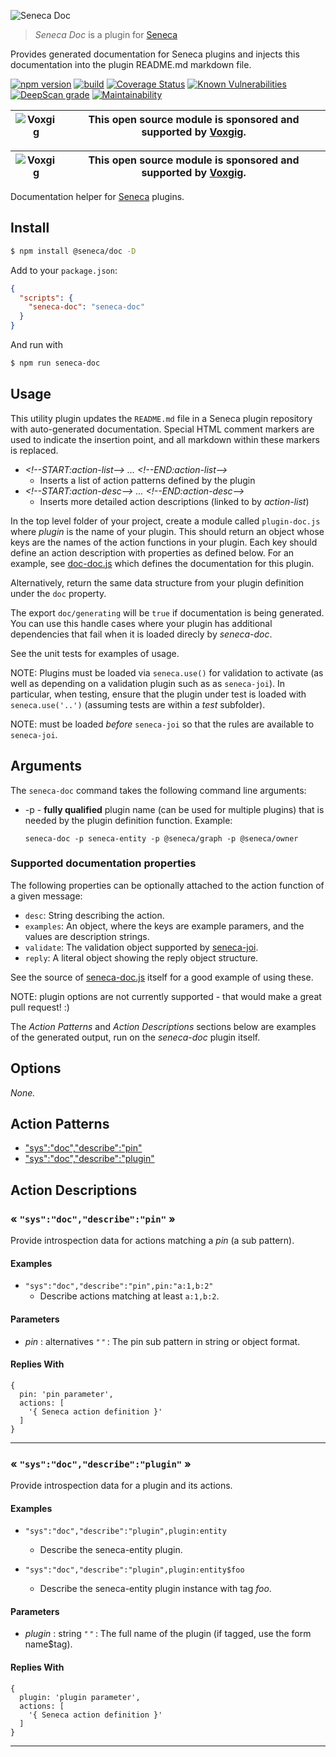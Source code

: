 ![Seneca Doc](http://senecajs.org/files/assets/seneca-logo.png)

> _Seneca Doc_ is a plugin for [Seneca](http://senecajs.org)


Provides generated documentation for Seneca plugins and injects this 
documentation into the plugin README.md markdown file.


[![npm version](https://img.shields.io/npm/v/@seneca/doc.svg)](https://npmjs.com/package/@seneca/doc)
[![build](https://github.com/senecajs/seneca-doc/actions/workflows/build.yml/badge.svg)](https://github.com/senecajs/seneca-doc/actions/workflows/build.yml)
[![Coverage Status](https://coveralls.io/repos/senecajs/seneca-doc/badge.svg?branch=master)](https://coveralls.io/github/senecajs/seneca-doc?branch=master)
[![Known Vulnerabilities](https://snyk.io/test/github/senecajs/seneca-doc/badge.svg)](https://snyk.io/test/github/senecajs/seneca-doc)
[![DeepScan grade](https://deepscan.io/api/teams/5016/projects/25451/branches/796879/badge/grade.svg)](https://deepscan.io/dashboard#view=project&tid=5016&pid=25451&bid=796879)
[![Maintainability](https://api.codeclimate.com/v1/badges/83a38bd880993e70afc1/maintainability)](https://codeclimate.com/github/senecajs/seneca-doc/maintainability)


| ![Voxgig](https://www.voxgig.com/res/img/vgt01r.png) | This open source module is sponsored and supported by [Voxgig](https://www.voxgig.com). |
|---|---|

| ![Voxgig](https://www.voxgig.com/res/img/vgt01r.png) | This open source module is sponsored and supported by [Voxgig](https://www.voxgig.com). |
|---|---|

Documentation helper for [Seneca](senecajs.org) plugins.


## Install

```sh
$ npm install @seneca/doc -D
```

Add to your `package.json`:

```json
{
  "scripts": {
    "seneca-doc": "seneca-doc"
  }
}
```

And run with

```sh
$ npm run seneca-doc
```

## Usage

This utility plugin updates the `README.md` file in a Seneca plugin
repository with auto-generated documentation. Special HTML comment
markers are used to indicate the insertion point, and all markdown
within these markers is replaced.

* _&lt;!--START:action-list--&gt; ... &lt;!--END:action-list--&gt;_
  * Inserts a list of action patterns defined by the plugin
* _&lt;!--START:action-desc--&gt; ... &lt;!--END:action-desc--&gt;_
  * Inserts more detailed action descriptions (linked to by _action-list_)

In the top level folder of your project, create a module called
`plugin-doc.js` where _plugin_ is the name of your plugin. This should
return an object whose keys are the names of the action functions in
your plugin. Each key should define an action description with
properties as defined below. For an example,
see [doc-doc.js](doc-doc.js) which defines the documentation for this
plugin.

Alternatively, return the same data structure from your plugin
definition under the `doc` property.

The export `doc/generating` will be `true` if documentation is being
generated. You can use this handle cases where your plugin has
additional dependencies that fail when it is loaded direcly by
_seneca-doc_.

See the unit tests for examples of usage.

NOTE: Plugins must be loaded via `seneca.use()` for validation to
activate (as well as depending on a validation plugin such as as
`seneca-joi`). In particular, when testing, ensure that the plugin
under test is loaded with `seneca.use('..')` (assuming tests are
within a _test_ subfolder).

NOTE: must be loaded *before* `seneca-joi` so that the rules are
available to `seneca-joi`.


## Arguments

The `seneca-doc` command takes the following command line arguments:

* -p - **fully qualified** plugin name (can be used for multiple plugins)
  that is needed by the plugin definition function. Example:
  ```
  seneca-doc -p seneca-entity -p @seneca/graph -p @seneca/owner
  ```


### Supported documentation properties

The following properties can be optionally attached to the action
function of a given message:

* `desc`: String describing the action.
* `examples`: An object, where the keys are example paramers, and the values are description strings.
* `validate`: The validation object supported by [seneca-joi](//github.com/senecajs/seneca-joi).
* `reply`: A literal object showing the reply object structure.

See the source of [seneca-doc.js](seneca-doc.js#L29) itself for a good
example of using these.

NOTE: plugin options are not currently supported - that would make a
great pull request! :)

The *Action Patterns* and *Action Descriptions* sections below are
examples of the generated output, run on the _seneca-doc_ plugin
itself.


<!--START:options-->


## Options

*None.*


<!--END:options-->


<!--START:action-list-->


## Action Patterns

* ["sys":"doc","describe":"pin"](#-sysdocdescribepin-)
* ["sys":"doc","describe":"plugin"](#-sysdocdescribeplugin-)


<!--END:action-list-->

<!--START:action-desc-->


## Action Descriptions

### &laquo; `"sys":"doc","describe":"pin"` &raquo;

Provide introspection data for actions matching a _pin_ (a sub pattern).




#### Examples



* `"sys":"doc","describe":"pin",pin:"a:1,b:2"`
  * Describe actions matching at least `a:1,b:2`.
#### Parameters


* _pin_ : alternatives <i><small>"&nbsp;"</small></i>
 : The pin sub pattern in string or object format.




#### Replies With


```
{
  pin: 'pin parameter',
  actions: [
    '{ Seneca action definition }'
  ]
}
```


----------
### &laquo; `"sys":"doc","describe":"plugin"` &raquo;

Provide introspection data for a plugin and its actions.




#### Examples



* `"sys":"doc","describe":"plugin",plugin:entity`
  * Describe the seneca-entity plugin.

* `"sys":"doc","describe":"plugin",plugin:entity$foo`
  * Describe the seneca-entity plugin instance with tag _foo_.
#### Parameters


* _plugin_ : string <i><small>"&nbsp;"</small></i>
 : The full name of the plugin (if tagged, use the form name$tag).




#### Replies With


```
{
  plugin: 'plugin parameter',
  actions: [
    '{ Seneca action definition }'
  ]
}
```


----------


<!--END:action-desc-->


[BadgeCoveralls]: https://coveralls.io/repos/voxgig/seneca-doc/badge.svg?branch=master&service=github
[BadgeNpm]: https://badge.fury.io/js/%40seneca%2Fdoc.svg
[BadgeTravis]: https://travis-ci.org/voxgig/seneca-doc.svg?branch=master
[Coveralls]: https://coveralls.io/github/voxgig/seneca-doc?branch=master
[Npm]: https://www.npmjs.com/package/@seneca/doc
[Travis]: https://travis-ci.org/voxgig/seneca-doc?branch=master


